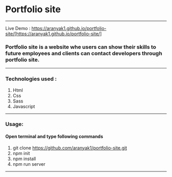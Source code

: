 # Portfolio site
---
Live Demo : https://aranyak1.github.io/portfolio-site/[https://aranyak1.github.io/portfolio-site/]

### Portfolio site is a website whe users can show their skills to future employees and clients can contact developers through portfolio site. 

---

### Technologies used :

1. Html
1. Css
1. Sass
1. Javascript
---
### Usage:

#### Open terminal and type following commands
1. git clone https://github.com/aranyak1/portfolio-site.git
1. npm init
1. npm install
1. npm run server
---
